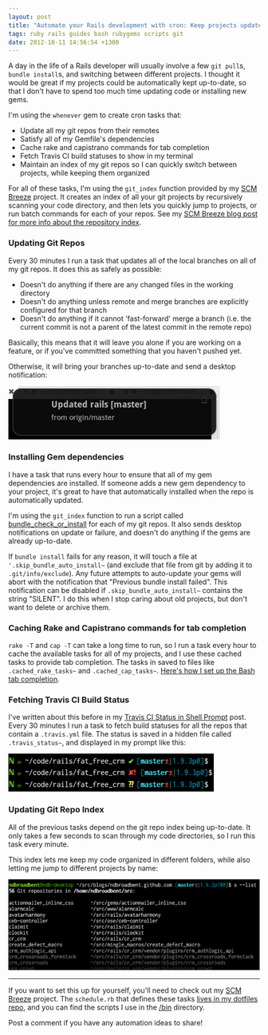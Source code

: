 ```yaml
---
layout: post
title: "Automate your Rails development with cron: Keep projects updated, install gems, and maintain a repo index"
tags: ruby rails guides bash rubygems scripts git
date: 2012-10-11 14:56:54 +1300
---
```


A day in the life of a Rails developer will usually involve a few `git pull`s, `bundle install`s, and switching between different projects. I thought it would be great if my projects could be automatically kept up-to-date, so that I don't have to spend too much time updating code or installing new gems.

I'm using the `whenever` gem to create cron tasks that:

* Update all my git repos from their remotes
* Satisfy all of my Gemfile's dependencies
* Cache rake and capistrano commands for tab completion
* Fetch Travis CI build statuses to show in my terminal
* Maintain an index of my git repos so I can quickly switch between projects, while keeping them organized

For all of these tasks, I'm using the `git_index` function provided by my [SCM Breeze](https://github.com/ndbroadbent/scm_breeze) project. It creates an index of all your git projects by recursively scanning your code directory, and then lets you quickly jump to projects, or run batch commands for each of your repos. See my [SCM Breeze blog post for more info about the repository index](http://madebynathan.com/2011/10/18/git-shortcuts-like-youve-never-seen-before/#repository-index).

### Updating Git Repos

Every 30 minutes I run a task that updates all of the local branches on all of my git repos. It does this as safely as possible:

* Doesn't do anything if there are any changed files in the working directory
* Doesn't do anything unless remote and merge branches are explicitly configured for that branch
* Doesn't do anything if it cannot 'fast-forward' merge a branch (i.e. the current commit is not a parent of the latest commit in the remote repo)

Basically, this means that it will leave you alone if you are working on a feature, or if you've committed something that you haven't pushed yet.

Otherwise, it will bring your branches up-to-date and send a desktop notification:

<img src="/images/posts/2012/10/git_update_notify.jpg" alt="Git update notification" />


### Installing Gem dependencies

I have a task that runs every hour to ensure that all of my gem dependencies are installed. If someone adds a new gem dependency to your project, it's great to have that automatically installed when the repo is automatically updated.

I'm using the `git_index` function to run a script called [bundle_check_or_install](https://github.com/ndbroadbent/dotfiles/blob/master/bin/bundle_check_or_install) for each of my git repos. It also sends desktop notifications on update or failure, and doesn't do anything if the gems are already up-to-date.

If `bundle install` fails for any reason, it will touch a file at `'.skip_bundle_auto_install~` (and exclude that file from git by adding it to `.git/info/exclude`). Any future attempts to auto-update your gems will abort with the notification that "Previous bundle install failed". This notification can be disabled if `.skip_bundle_auto_install~` contains the string "SILENT". I do this when I stop caring about old projects, but don't want to delete or archive them.


### Caching Rake and Capistrano commands for tab completion

`rake -T` and `cap -T` can take a long time to run, so I run a task every hour to cache the available tasks for all of my projects, and I use these cached tasks to provide tab completion. The tasks in saved to files like `.cached_rake_tasks~` and `.cached_cap_tasks~`. [Here's how I set up the Bash tab completion](https://github.com/ndbroadbent/dotfiles/blob/master/bashrc/ruby_on_rails.sh#L99).


### Fetching Travis CI Build Status

I've written about this before in my [Travis CI Status in Shell Prompt](http://madebynathan.com/2012/01/30/travis-ci-status-in-shell-prompt/) post. Every 30 minutes I run a task to fetch build statuses for all the repos that contain a `.travis.yml` file. The status is saved in a hidden file called `.travis_status~`, and displayed in my prompt like this:

<img src="/images/posts/2012/01/travis_ci_prompt.png" alt="Travis CI status in prompt" />


### Updating Git Repo Index

All of the previous tasks depend on the git repo index being up-to-date. It only takes a few seconds to scan through my code directories, so I run this task every minute.

This index lets me keep my code organized in different folders, while also letting me jump to different projects by name:

<img src="/images/posts/2011/10/source_list-resized-post.png" alt="Git Status With Shortcuts" />

<hr/>

If you want to set this up for yourself, you'll need to check out my [SCM Breeze](https://github.com/ndbroadbent/scm_breeze) project. The `schedule.rb` that defines these tasks [lives in my dotfiles repo](https://github.com/ndbroadbent/dotfiles/blob/master/schedule.rb), and you can find the scripts I use in the [/bin](https://github.com/ndbroadbent/dotfiles/blob/master/bin/) directory.

Post a comment if you have any automation ideas to share!

